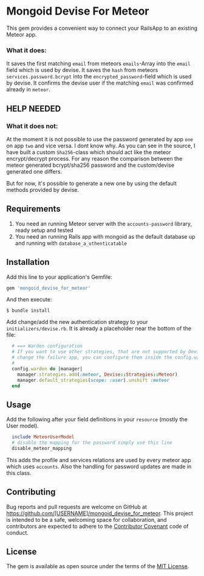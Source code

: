 # Mongoid Devise For Meteor

This gem provides a convenient way to connect your RailsApp to an existing Meteor app.

### What it does:

It saves the first matching `email` from meteors `emails`-Array into the `email` field which is used by devise.
It saves the `hash` from meteors `services.password.bcrypt` into the `encrypted_password`-field which is used by devise.
It confirms the devise user if the matching `email` was confirmed already in `meteor`.

## HELP NEEDED

### What it does not:

At the moment it is not possible to use the password generated by app `one` on app `two` and vice versa. I dont know why.
As you can see in the source, I have built a custom `Sha256`-class which should act like the meteor encrypt/decrypt process.
For any reason the comparison between the meteor generated bcrypt/sha256 password and the custom/devise generated one differs.

But for now, it's possible to generate a new one by using the default methods provided by devise.


## Requirements

1. You need an running Meteor server with the `accounts-password` library, ready setup and tested  
2. You need an running Rails app with mongoid as the default database up and running with `database_a_uthenticatable` 

## Installation

Add this line to your application's Gemfile:

```ruby
gem 'mongoid_devise_for_meteor'
```

And then execute:

    $ bundle install

Add change/add the new authentication strategy to your `initializers/devise.rb`.
It is already a placeholder near the bottom of the file:

 ```ruby
   # ==> Warden configuration
   # If you want to use other strategies, that are not supported by Devise, or
   # change the failure app, you can configure them inside the config.warden block.
   #
   config.warden do |manager|
     manager.strategies.add(:meteor, Devise::Strategies::Meteor)
     manager.default_strategies(scope: :user).unshift :meteor
   end
 ```


## Usage

Add the following after your field definitions in your `resource` (mostly the User model).

```ruby
  include MeteorUserModel
  # disable the mapping for the password simply use this line
  disable_meteor_mapping

```

This adds the profile and services relations are used by every meteor app which uses `accounts`.
Also the handling for password updates are made in this class.


## Contributing

Bug reports and pull requests are welcome on GitHub at https://github.com/[USERNAME]/mongoid_devise_for_meteor. This project is intended to be a safe, welcoming space for collaboration, and contributors are expected to adhere to the [Contributor Covenant](contributor-covenant.org) code of conduct.


## License

The gem is available as open source under the terms of the [MIT License](http://opensource.org/licenses/MIT).

